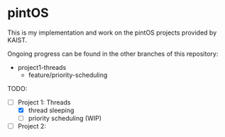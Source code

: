 # pintOS

This is my implementation and work on the pintOS projects provided by KAIST.

Ongoing progress can be found in the other branches of this repository:
- project1-threads
    - feature/priority-scheduling

TODO:
- [ ] Project 1: Threads
  - [x] thread sleeping
  - [ ] priority scheduling (WIP)
- [ ] Project 2:
